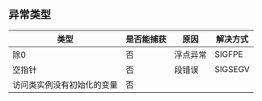 
#

## 异常类型

| 类型                       | 是否能捕获 | 原因     | 解决方式 |
| -------------------------- | ---------- | -------- | -------- |
| 除0                        | 否         | 浮点异常 | SIGFPE   |
| 空指针                     | 否         | 段错误   | SIGSEGV  |
| 访问类实例没有初始化的变量 | 否         |          |          |
